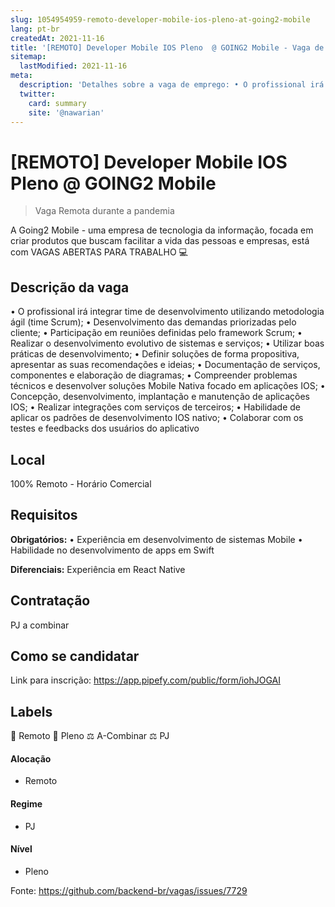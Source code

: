 ```yaml
---
slug: 1054954959-remoto-developer-mobile-ios-pleno-at-going2-mobile
lang: pt-br
createdAt: 2021-11-16
title: '[REMOTO] Developer Mobile IOS Pleno  @ GOING2 Mobile - Vaga de Emprego'
sitemap:
  lastModified: 2021-11-16
meta:
  description: 'Detalhes sobre a vaga de emprego: • O profissional irá integrar time de desenvolvimento utilizando metodologia ágil (time Scrum); • Desenvolvimento das demandas priorizadas pelo cliente; • Participação em reuniões definidas pelo framework Scrum; • Realizar o desenvolvimento evolutivo de sistemas e serviços; • Utilizar boas práticas de desenvolvimento; • Definir soluções de forma propositiva, apresentar as suas recomendações e ideias; • Documentação de serviços, componentes e elaboração de diagramas; • Compreender problemas técnicos e desenvolver soluções Mobile Nativa focado em aplicações IOS; • Concepção, desenvolvimento, implantação e manutenção de aplicações IOS; • Realizar integrações com serviços de terceiros; • Habilidade de aplicar os padrões de desenvolvimento IOS nativo; • Colaborar com os testes e feedbacks dos usuários do aplicativo'
  twitter:
    card: summary
    site: '@nawarian'
---
```


# [REMOTO] Developer Mobile IOS Pleno  @ GOING2 Mobile

<!--
==================================================
Caso a vaga for remoto durante a pandemia informar no texto "Remoto durante o covid"
==================================================
-->
<!-- 
==================================================
POR FAVOR, SÓ POSTE SE A VAGA FOR PARA BACK-END!

Não faça distinção de gênero no título da vaga.

Use: "Back-End Developer" ao invés de 
"Desenvolvedor Back-End" \o/

Exemplo: `[São Paulo] Back-End Developer @ NOME DA EMPRESA`
==================================================
-->
<!--
==================================================
Caso a vaga for remoto durante a pandemia deixar a linha abaixo
==================================================
-->
> Vaga Remota durante a pandemia

A Going2 Mobile - uma empresa de tecnologia da informação, focada em criar produtos que buscam facilitar a vida das pessoas e empresas, está com VAGAS ABERTAS PARA TRABALHO 💻 

## Descrição da vaga
• O profissional irá integrar time de desenvolvimento utilizando metodologia ágil (time Scrum);
• Desenvolvimento das demandas priorizadas pelo cliente;
• Participação em reuniões definidas pelo framework Scrum;
• Realizar o desenvolvimento evolutivo de sistemas e serviços;
• Utilizar boas práticas de desenvolvimento;
• Definir soluções de forma propositiva, apresentar as suas recomendações e ideias;
• Documentação de serviços, componentes e elaboração de diagramas;
• Compreender problemas técnicos e desenvolver soluções Mobile Nativa focado em aplicações IOS;
• Concepção, desenvolvimento, implantação e manutenção de aplicações IOS;
• Realizar integrações com serviços de terceiros;
• Habilidade de aplicar os padrões de desenvolvimento IOS nativo;
• Colaborar com os testes e feedbacks dos usuários do aplicativo


## Local

100% Remoto - Horário Comercial

## Requisitos

**Obrigatórios:**
• Experiência em desenvolvimento de sistemas Mobile
• Habilidade no desenvolvimento de apps em Swift



**Diferenciais:**
Experiência em React Native


## Contratação

PJ a combinar

## Como se candidatar
Link para inscrição: https://app.pipefy.com/public/form/iohJOGAI


## Labels
🏢 Remoto
👨 Pleno
⚖️ A-Combinar
⚖️ PJ

#### Alocação

- Remoto

#### Regime
- PJ

#### Nível
- Pleno



Fonte: https://github.com/backend-br/vagas/issues/7729
